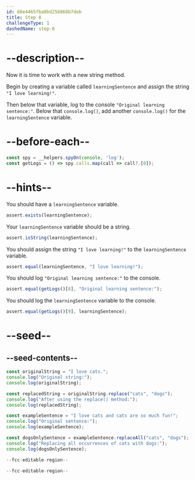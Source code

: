 ```yaml
---
id: 68e4465fba0bd256868b7deb
title: Step 8
challengeType: 1
dashedName: step-8
---
```


# --description--

Now it is time to work with a new string method.

Begin by creating a variable called `learningSentence` and assign the string `"I love learning!"`. 

Then below that variable, log to the console `"Original learning sentence:"`. Below that `console.log()`, add another `console.log()` for the `learningSentence` variable. 

# --before-each--

```js
const spy = __helpers.spyOn(console, 'log');
const getLogs = () => spy.calls.map(call => call?.[0]);
```

# --hints--

You should have a `learningSentence` variable.

```js
assert.exists(learningSentence);
```

Your `learningSentence` variable should be a string.

```js
assert.isString(learningSentence);
```

You should assign the string `"I love learning!"` to the `learningSentence` variable.

```js
assert.equal(learningSentence, "I love learning!");
```

You should log `"Original learning sentence:"` to the console.

```js
assert.equal(getLogs()[8], "Original learning sentence:");
```

You should log the `learningSentence` variable to the console.

```js
assert.equal(getLogs()[9], learningSentence);
```

# --seed--

## --seed-contents--

```js
const originalString = "I love cats.";
console.log("Original string:");
console.log(originalString);

const replacedString = originalString.replace("cats", "dogs");
console.log("After using the replace() method:");
console.log(replacedString);

const exampleSentence = "I love cats and cats are so much fun!";
console.log("Original sentence:");
console.log(exampleSentence);

const dogsOnlySentence = exampleSentence.replaceAll("cats", "dogs");
console.log("Replacing all occurrences of cats with dogs:");
console.log(dogsOnlySentence);

--fcc-editable-region--

--fcc-editable-region--
```
